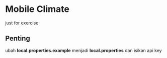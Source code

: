 Mobile Climate
================

just for exercise

## Penting
ubah **local.properties.example** menjadi **local.properties** dan isikan api key